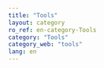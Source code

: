 ```yaml
---
title: "Tools"
layout: category
ro_ref: en-category-Tools
category: "Tools"
category_web: "tools"
lang: en
---
```

